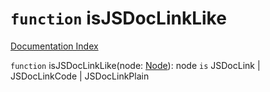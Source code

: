 # `function` isJSDocLinkLike

[Documentation Index](../README.md)

`function` isJSDocLinkLike(node: [Node](../private.interface.Node/README.md)): node `is` JSDocLink | JSDocLinkCode | JSDocLinkPlain